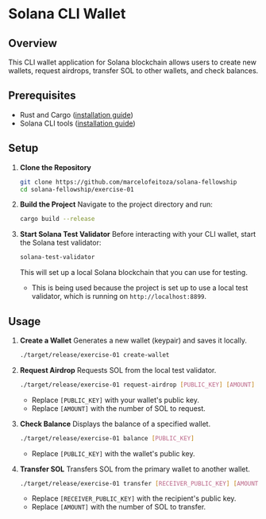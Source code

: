 # Solana CLI Wallet

## Overview

This CLI wallet application for Solana blockchain allows users to create new wallets, request airdrops, transfer SOL to other wallets, and check balances.

## Prerequisites

-   Rust and Cargo ([installation guide](https://www.rust-lang.org/tools/install))
-   Solana CLI tools ([installation guide](https://docs.solana.com/cli/install-solana-cli-tools))

## Setup

1. **Clone the Repository**

    ```sh
    git clone https://github.com/marcelofeitoza/solana-fellowship
    cd solana-fellowship/exercise-01
    ```

2. **Build the Project**
   Navigate to the project directory and run:

    ```sh
    cargo build --release
    ```

3. **Start Solana Test Validator**
   Before interacting with your CLI wallet, start the Solana test validator:
    ```sh
    solana-test-validator
    ```
    This will set up a local Solana blockchain that you can use for testing.
    - This is being used because the project is set up to use a local test validator, which is running on `http://localhost:8899`.

## Usage

1. **Create a Wallet**
   Generates a new wallet (keypair) and saves it locally.

    ```sh
    ./target/release/exercise-01 create-wallet
    ```

2. **Request Airdrop**
   Requests SOL from the local test validator.

    ```sh
    ./target/release/exercise-01 request-airdrop [PUBLIC_KEY] [AMOUNT]
    ```

    - Replace `[PUBLIC_KEY]` with your wallet's public key.
    - Replace `[AMOUNT]` with the number of SOL to request.

3. **Check Balance**
   Displays the balance of a specified wallet.

    ```sh
    ./target/release/exercise-01 balance [PUBLIC_KEY]
    ```

    - Replace `[PUBLIC_KEY]` with the wallet's public key.

4. **Transfer SOL**
   Transfers SOL from the primary wallet to another wallet.
    ```sh
    ./target/release/exercise-01 transfer [RECEIVER_PUBLIC_KEY] [AMOUNT]
    ```
    - Replace `[RECEIVER_PUBLIC_KEY]` with the recipient's public key.
    - Replace `[AMOUNT]` with the number of SOL to transfer.
